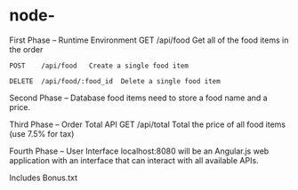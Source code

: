 # node-
First Phase – Runtime Environment
    GET 	/api/food 	Get all of the food items in the order
    
    POST 	/api/food 	Create a single food item
    
    DELETE 	/api/food/:food_id 	Delete a single food item
    
Second Phase – Database
    food items need to store a food name and a price.
    
Third Phase – Order Total API
    GET 	/api/total 	Total the price of all food items (use 7.5% for tax)
    
Fourth Phase – User Interface
    localhost:8080 will be an Angular.js web application with an interface that can interact with all available APIs.
    
Includes Bonus.txt
